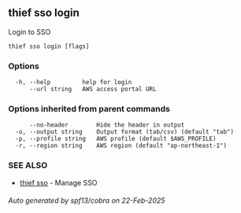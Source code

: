 ## thief sso login

Login to SSO

```
thief sso login [flags]
```

### Options

```
  -h, --help         help for login
      --url string   AWS access portal URL
```

### Options inherited from parent commands

```
      --no-header        Hide the header in output
  -o, --output string    Output format (tab/csv) (default "tab")
  -p, --profile string   AWS profile (default $AWS_PROFILE)
  -r, --region string    AWS region (default "ap-northeast-1")
```

### SEE ALSO

* [thief sso](thief_sso.md)	 - Manage SSO

###### Auto generated by spf13/cobra on 22-Feb-2025
